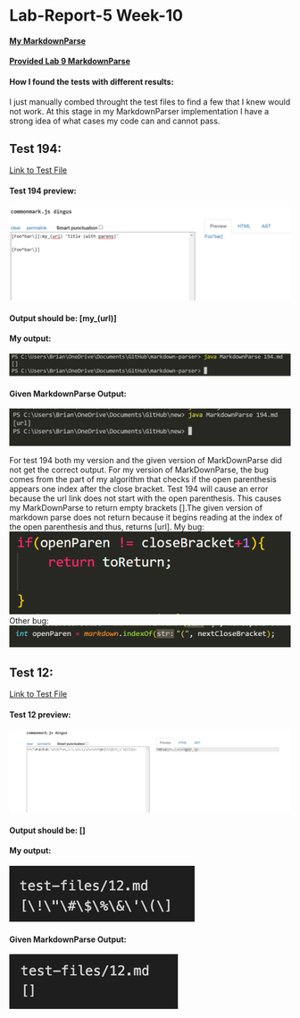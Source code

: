 # Lab-Report-5 Week-10

#### [My MarkdownParse](https://github.com/brian-schodorf/markdown-parser/blob/main/MarkdownParse.java)
#### [Provided Lab 9 MarkdownParse](https://github.com/nidhidhamnani/markdown-parser)

#### How I found the tests with different results:
I just manually combed throught the test files to find a few that I knew would not work. At this stage in my MarkdownParser implementation I have a strong idea of what cases my code can and cannot pass.

## Test 194:
[Link to Test File](https://github.com/nidhidhamnani/markdown-parser/blob/main/test-files/194.md)

#### Test 194 preview:
![Image](https://github.com/brian-schodorf/cse15l-lab-reports/blob/main/preview194.png)

#### Output should be: [my_(url)]

#### My output:
![Image](https://github.com/brian-schodorf/cse15l-lab-reports/blob/main/my194.png)

#### Given MarkdownParse Output:
![Image](https://github.com/brian-schodorf/cse15l-lab-reports/blob/main/other194.png)

For test 194 both my version and the given version of MarkDownParse did not get the correct output. For my version of MarkDownParse, the bug comes from the part of my algorithm that checks if the open parenthesis appears one index after the close bracket. Test 194 will cause an error because the url link does not start with the open parenthesis. This causes my MarkDownParse to return empty brackets [].The given version of markdown parse does not return because it begins reading at the index of the open parenthesis and thus, returns [url].
My bug:
![Image](https://github.com/brian-schodorf/cse15l-lab-reports/blob/main/myCodee.png)
Other bug:
![Image](https://github.com/brian-schodorf/cse15l-lab-reports/blob/main/otherCode.png)



## Test 12:
[Link to Test File](https://github.com/nidhidhamnani/markdown-parser/blob/main/test-files/12.md)

#### Test 12 preview:
![Image](https://github.com/brian-schodorf/cse15l-lab-reports/blob/main/preview12.png)

#### Output should be: []

#### My output:
![Image](https://github.com/brian-schodorf/cse15l-lab-reports/blob/main/my12.png)

#### Given MarkdownParse Output:
![Image](https://github.com/brian-schodorf/cse15l-lab-reports/blob/main/other12.png)

